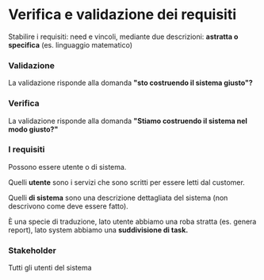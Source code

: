 # Verifica e validazione dei requisiti



Stabilire i requisiti: need e vincoli, mediante due descrizioni: **astratta o specifica** (es. linguaggio matematico)

### Validazione

La validazione risponde alla domanda **"sto costruendo il sistema giusto"?**

### Verifica

La validazione risponde alla domanda **"Stiamo costruendo il sistema nel modo giusto?"**

### I requisiti

Possono essere utente o di sistema.

Quelli **utente** sono i servizi che sono scritti per essere letti dal customer.

Quelli **di sistema** sono una descrizione dettagliata del sistema (non descrivono come deve essere fatto).

È una specie di traduzione, lato utente abbiamo una roba stratta (es. genera report), lato system abbiamo una **suddivisione di task.**

### Stakeholder

Tutti gli utenti del sistema



